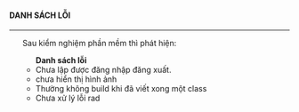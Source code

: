 ﻿<h4>DANH SÁCH LỖI</h4>
<hr>
<ul>Sau kiểm nghiệm phần mềm thì phát hiện:<ul>
<strong>Danh sách lỗi</strong>
<li>Chưa lập được đăng nhập đăng xuất.</li>
<li> chưa hiển thị hình ảnh </li>
<li> Thường không build khi đã viết xong một class</li>
<li> Chưa xử lý lỗi rad </li>

